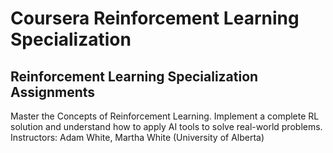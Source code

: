 # Coursera Reinforcement Learning Specialization
## Reinforcement Learning Specialization Assignments
Master the Concepts of Reinforcement Learning. Implement a complete RL solution and understand how to apply AI tools to solve real-world problems.
Instructors: Adam White, Martha White
(University of Alberta)
